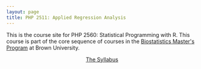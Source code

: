 ```yaml
---
layout: page
title: PHP 2511: Applied Regression Analysis
---
```




<div class="main-explain-area jumbotron">


This is the course site for PHP 2560: Statistical Programming with R. This course is part of the core sequence of courses in the [Biostatistics Master's Program](https://www.brown.edu/academics/public-health/biostatistics/educational-programs/masters-program) at Brown University.

<div style="text-align: center;">
  <a class="btn btn-intro btn-lg" href="http://php2560.com/syllabus/">The Syllabus</a>
</div>


</div>

